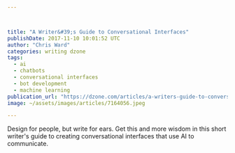```yaml
---



title: "A Writer&#39;s Guide to Conversational Interfaces"
publishDate: 2017-11-10 10:01:52 UTC
author: "Chris Ward"
categories: writing dzone
tags:
  - ai
  - chatbots
  - conversational interfaces
  - bot development
  - machine learning
publication_url: "https://dzone.com/articles/a-writers-guide-to-conversational-interfaces"
image: ~/assets/images/articles/7164056.jpeg

---
```

Design for people, but write for ears. Get this and more wisdom in this short writer's guide to creating conversational interfaces that use AI to communicate.

